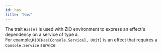 ```yaml
---
id: has
title: "Has"
---
```


The trait `Has[A]` is used with ZIO environment to express an effect's dependency on a service of type `A`. <br>
For example,`RIO[Has[Console.Service], Unit]` is an effect that requires a `Console.Service` service